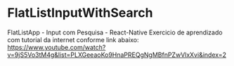 # FlatListInputWithSearch
FlatListApp - Input com Pesquisa - React-Native
Exercicio de aprendizado com tutorial da internet conforme link abaixo:
https://www.youtube.com/watch?v=9jS5Vo3tM4g&list=PLXGeeaoKo9HnaPREQgNgMBfnPZwVlxXvi&index=2
